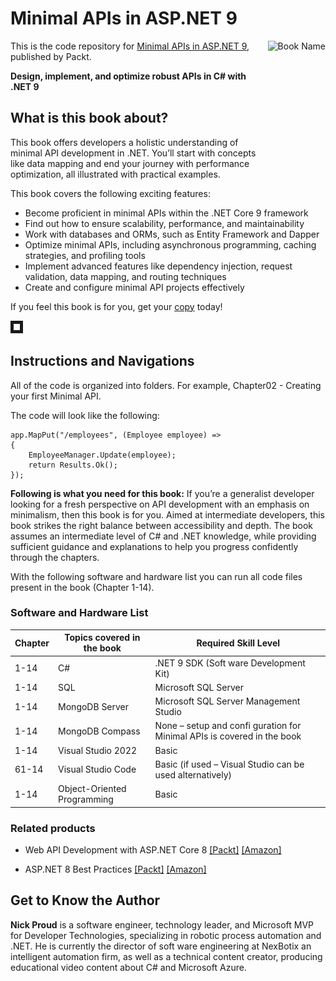 # Minimal APIs in ASP.NET 9

<a href="https://www.packtpub.com/en-us/product/minimal-apis-in-aspnet-9-9781805129127"><img src="https://content.packt.com/_/image/original/B20968/cover_image.jpg" alt="Book Name" height="256px" align="right"></a>

This is the code repository for [Minimal APIs in ASP.NET 9](https://www.packtpub.com/en-us/product/minimal-apis-in-aspnet-9-9781805129127), published by Packt.

**Design, implement, and optimize robust APIs in C# with .NET 9**

## What is this book about?
This book offers developers a holistic understanding of minimal API development in .NET. You’ll start with concepts like data mapping and end your journey with performance optimization, all illustrated with practical examples.

This book covers the following exciting features:
* Become proficient in minimal APIs within the .NET Core 9 framework
* Find out how to ensure scalability, performance, and maintainability
* Work with databases and ORMs, such as Entity Framework and Dapper
* Optimize minimal APIs, including asynchronous programming, caching strategies, and profiling tools
* Implement advanced features like dependency injection, request validation, data mapping, and routing techniques
* Create and configure minimal API projects effectively

If you feel this book is for you, get your [copy](https://www.amazon.com/Minimal-APIs-ASP-NET-Core-applications/dp/1805129120) today!

<a href="https://www.packtpub.com/?utm_source=github&utm_medium=banner&utm_campaign=GitHubBanner"><img src="https://raw.githubusercontent.com/PacktPublishing/GitHub/master/GitHub.png" 
alt="https://www.packtpub.com/" border="5" /></a>


## Instructions and Navigations
All of the code is organized into folders. For example, Chapter02 - Creating your first Minimal API.

The code will look like the following:
```
app.MapPut("/employees", (Employee employee) =>
{
    EmployeeManager.Update(employee);
    return Results.Ok();
});
```

**Following is what you need for this book:**
If you’re a generalist developer looking for a fresh perspective on API development with an emphasis on minimalism, then this book is for you. Aimed at intermediate developers, this book strikes the right balance between accessibility and depth. The book assumes an intermediate level of C# and .NET knowledge, while providing sufficient guidance and explanations to help you progress confidently through the chapters.

With the following software and hardware list you can run all code files present in the book (Chapter 1-14).

### Software and Hardware List

| Chapter  | Topics covered in the book                   | Required Skill Level                        |
| -------- | ------------------------------------| -----------------------------------|
| 1-14        | C#                     | .NET 9 SDK (Soft ware Development Kit) |
| 1-14        | SQL            | Microsoft SQL Server |
| 1-14        | MongoDB Server            | Microsoft SQL Server Management Studio |
| 1-14        | MongoDB Compass            | None – setup and confi guration for Minimal APIs is covered in the book |
| 1-14        | Visual Studio 2022            | Basic |
| 61-14        | Visual Studio Code            | Basic (if used – Visual Studio can be used alternatively) |
| 1-14        | Object-Oriented Programming            | Basic |


### Related products
* Web API Development with ASP.NET Core 8 [[Packt]](https://www.packtpub.com/en-us/product/web-api-development-with-aspnet-core-8-9781804610954) [[Amazon]](https://www.amazon.com/Web-Development-ASP-NET-Core-high-performance/dp/180461095X)

* ASP.NET 8 Best Practices [[Packt]](https://www.packtpub.com/en-in/product/aspnet-8-best-practices-9781837632121) [[Amazon]](https://www.amazon.com/ASP-NET-Best-Practices-Jonathan-Danylko/dp/183763212X)

## Get to Know the Author
**Nick Proud** is a software engineer, technology leader, and Microsoft MVP for Developer Technologies, specializing in robotic process automation and .NET. He is currently the director of soft ware engineering at NexBotix an intelligent automation firm, as well as a technical content creator, producing educational video content about C# and Microsoft Azure.
